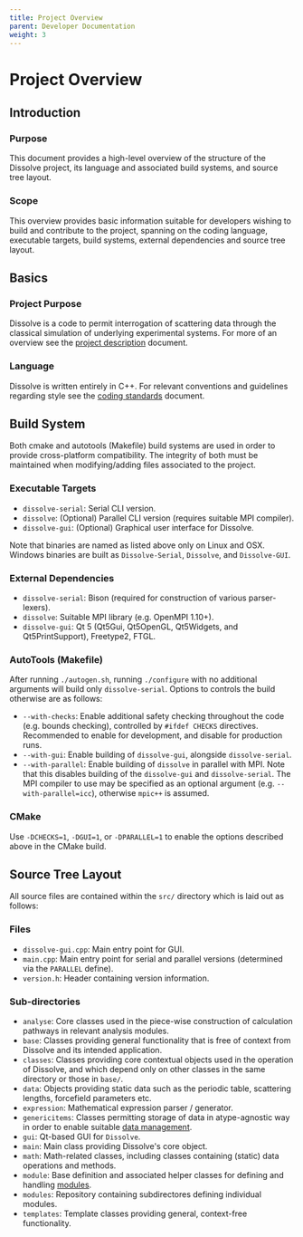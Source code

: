 ```yaml
---
title: Project Overview
parent: Developer Documentation
weight: 3
---
```

# Project Overview

## Introduction

### Purpose
This document provides a high-level overview of the structure of the Dissolve project, its language and associated build systems, and source tree layout.

### Scope
This overview provides basic information suitable for developers wishing to build and contribute to the project, spanning on the coding language, executable targets, build systems, external dependencies and source tree layout.

## Basics

### Project Purpose
Dissolve is a code to permit interrogation of scattering data through the classical simulation of underlying experimental systems. For more of an overview see the [project description](description.md) document.

### Language
Dissolve is written entirely in C++. For relevant conventions and guidelines regarding style see the [coding standards](standards.md) document.

## Build System

Both cmake and autotools (Makefile) build systems are used in order to provide cross-platform compatibility. The integrity of both must be maintained when modifying/adding files associated to the project.

### Executable Targets
- `dissolve-serial`: Serial CLI version.
- `dissolve`: (Optional) Parallel CLI version (requires suitable MPI compiler).
- `dissolve-gui`: (Optional) Graphical user interface for Dissolve.

Note that binaries are named as listed above only on Linux and OSX. Windows binaries are built as `Dissolve-Serial`, `Dissolve`, and `Dissolve-GUI`.

### External Dependencies
- `dissolve-serial`: Bison (required for construction of various parser-lexers).
- `dissolve`: Suitable MPI library (e.g. OpenMPI 1.10+).
- `dissolve-gui`: Qt 5 (Qt5Gui, Qt5OpenGL, Qt5Widgets, and Qt5PrintSupport), Freetype2, FTGL.

### AutoTools (Makefile)
After running `./autogen.sh`, running `./configure` with no additional arguments will build only `dissolve-serial`. Options to controls the build otherwise are as follows:
- `--with-checks`: Enable additional safety checking throughout the code (e.g. bounds checking), controlled by `#ifdef CHECKS` directives. Recommended to enable for development, and disable for production runs.
- `--with-gui`: Enable building of `dissolve-gui`, alongside `dissolve-serial`.
- `--with-parallel`: Enable building of `dissolve` in parallel with MPI. Note that this disables building of the `dissolve-gui` and `dissolve-serial`. The MPI compiler to use may be specified as an optional argument (e.g. `--with-parallel=icc`), otherwise `mpic++` is assumed.

### CMake
Use `-DCHECKS=1`, `-DGUI=1`, or `-DPARALLEL=1` to enable the options described above in the CMake build.

## Source Tree Layout
All source files are contained within the `src/` directory which is laid out as follows:

### Files
- `dissolve-gui.cpp`: Main entry point for GUI.
- `main.cpp`: Main entry point for serial and parallel versions (determined via the `PARALLEL` define).
- `version.h`: Header containing version information.

### Sub-directories
- `analyse`: Core classes used in the piece-wise construction of calculation pathways in relevant analysis modules.
- `base`: Classes providing general functionality that is free of context from Dissolve and its intended application.
- `classes`: Classes providing core contextual objects used in the operation of Dissolve, and which depend only on other classes in the same directory or those in `base/`.
- `data`: Objects providing static data such as the periodic table, scattering lengths, forcefield parameters etc.
- `expression`: Mathematical expression parser / generator.
- `genericitems`: Classes permitting storage of data in atype-agnostic way in order to enable suitable [data management](overviews/dataManagement.md).
- `gui`: Qt-based GUI for `Dissolve`.
- `main`: Main class providing Dissolve's core object.
- `math`: Math-related classes, including classes containing (static) data operations and methods.
- `module`: Base definition and associated helper classes for defining and handling [modules](overviews/modules.md).
- `modules`: Repository containing subdirectores defining individual modules.
- `templates`: Template classes providing general, context-free functionality.

